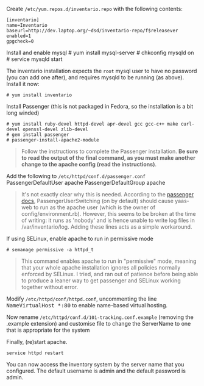 Create `/etc/yum.repos.d/inventario.repo` with the following contents:

    [inventario]
    name=Inventario
    baseurl=http://dev.laptop.org/~dsd/inventario-repo/f$releasever
    enabled=1
    gpgcheck=0


Install and enable mysql
    # yum install mysql-server
    # chkconfig mysqld on
    # service mysqld start


The inventario installation expects the `root` mysql user to have no password (you can add one after), and requires mysqld to be running (as above). Install it now:

    # yum install inventario

Install Passenger (this is not packaged in Fedora, so the installation is a bit long winded)

    # yum install ruby-devel httpd-devel apr-devel gcc gcc-c++ make curl-devel openssl-devel zlib-devel
    # gem install passenger
    # passenger-install-apache2-module

> Follow the instructions to complete the Passenger installation. **Be sure to read the output of the final command, as you must make another change to the apache config (read the instructions)**.

Add the following to `/etc/httpd/conf.d/passenger.conf`
    PassengerDefaultUser apache
    PassengerDefaultGroup apache
> It's not exactly clear why this is needed. According to the <a href="http://www.modrails.com/documentation/Users%20guide%20Apache.html#PassengerUserSwitching">passenger docs</a>, PassengerUserSwitching (on by default) should cause yaas-web to run as the apache user (which is the owner of config/environment.rb). However, this seems to be broken at the time of writing: it runs as 'nobody' and is hence unable to write log files in /var/inventario/log. Adding these lines acts as a simple workaround.

If using SELinux, enable apache to run in permissive mode

    # semanage permissive -a httpd_t

>This command enables apache to run in "permissive" mode, meaning that your whole apache installation ignores all policies normally enforced by SELinux. I tried, and ran out of patience before being able to produce a leaner way to get passenger and SELinux working together without error.

Modify `/etc/httpd/conf/httpd.conf`, uncommenting the line <tt>NameVirtualHost *:80</tt> to enable name-based virtual hosting.

Now rename `/etc/httpd/conf.d/101-tracking.conf.example` (removing the .example extension) and customise file to change the ServerName to one that is appropriate for the system

Finally, (re)start apache.

    service httpd restart

You can now access the inventory system by the server name that you configured. The default username is admin and the default password is admin.